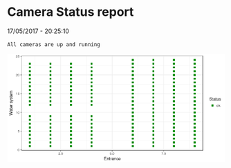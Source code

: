 Camera Status report
================
17/05/2017 - 20:25:10

    All cameras are up and running

![](camreport_files/figure-markdown_github/unnamed-chunk-2-1.png)

